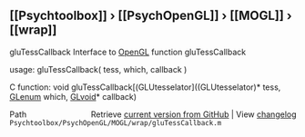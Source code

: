 ## [[Psychtoolbox]] &#8250; [[PsychOpenGL]] &#8250; [[MOGL]] &#8250; [[wrap]]

gluTessCallback  Interface to [OpenGL](OpenGL) function gluTessCallback  
  
usage:  gluTessCallback( tess, which, callback )  
  
C function:  void gluTessCallback[(GLUtesselator]((GLUtesselator)\* tess, [GLenum](GLenum) which, [GLvoid](GLvoid)\* callback)  




<div class="code_header" style="text-align:right;">
  <span style="float:left;">Path&nbsp;&nbsp;</span> <span class="counter">Retrieve <a href=
  "https://raw.github.com/Psychtoolbox-3/Psychtoolbox-3/beta/Psychtoolbox/PsychOpenGL/MOGL/wrap/gluTessCallback.m">current version from GitHub</a> | View <a href=
  "https://github.com/Psychtoolbox-3/Psychtoolbox-3/commits/beta/Psychtoolbox/PsychOpenGL/MOGL/wrap/gluTessCallback.m">changelog</a></span>
</div>
<div class="code">
  <code>Psychtoolbox/PsychOpenGL/MOGL/wrap/gluTessCallback.m</code>
</div>

